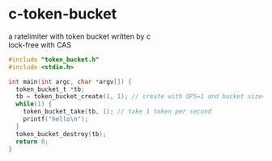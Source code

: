 # c-token-bucket
a ratelimiter with token bucket written by c  
lock-free with CAS  
```c
#include "token_bucket.h"
#include <stdio.h>

int main(int argc, char *argv[]) {
  token_bucket_t *tb;
  tb = token_bucket_create(1, 1); // create with QPS=1 and bucket size=1
  while(1) {
    token_bucket_take(tb, 1); // take 1 token per second
    printf("hello\n");
  }
  token_bucket_destroy(tb);
  return 0;
}
```

